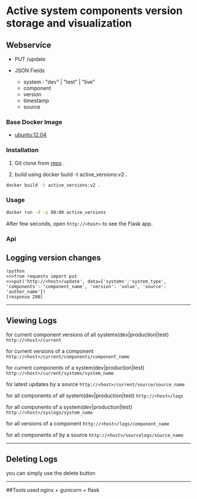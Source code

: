 # Active system components version storage and visualization


## Webservice

 - PUT /update

 - JSON Fields
   + system : "dev" | "test" | "live"
   + component
   + version
   + timestamp
   + source
    



### Base Docker Image

* [ubuntu:12.04](https://registry.hub.docker.com/_/ubuntu/)


### Installation

1. Git clone from [repo](https://github.com/Alafazam/versions) .

2. build using docker build -t active_versions:v2 .

```bash
docker build -t active_versions:v2 .
```


### Usage

```bash
docker run -d -p 80:80 active_versions
```

After few seconds, open `http://<host>` to see the Flask app.


### Api

## Logging version changes

    !python
	>>>from requests import put
	>>>put('http://<host>/update', data={'systems':'system_type', 'components': 'component_name', 'version': 'value', 'source': 'author_name'})
    [response 200]
---

## Viewing Logs

for current component versions of all systems(dev|production|test)
`http://<host>/current`

for current versions of a component
`http://<host>/current/components/component_name`

for current components of a system(dev|production|test)
`http://<host>/current/systems/system_name`

for latest updates by a source
`http://<host>/current/source/source_name`


for all components of all system(dev|production|test)
`http://<host>/logs`

for all components of a system(dev|production|test)
`http://<host>/syslogs/system_name`

for all versions of a component
`http://<host>/logs/component_name`

for all components of by a source
`http://<host>/sourcelogs/source_name`

---

## Deleting Logs

you can simply use the delete button

---


##Tools used
nginx + gunicorn + flask